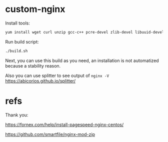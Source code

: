# custom-nginx
Install tools:
```bash
yum install wget curl unzip gcc-c++ pcre-devel zlib-devel libuuid-devel
```
Run build script:
```bash
./build.sh
```
Next, you can use this build as you need, an installation is not automatized because a stability reason.

Also you can use splitter to see output of `nginx -V` https://abicorios.github.io/splitter/

# refs
Thank you:

https://fornex.com/help/install-pagespeed-nginx-centos/

https://github.com/smartfile/nginx-mod-zip
